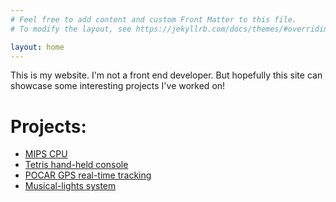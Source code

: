 ```yaml
---
# Feel free to add content and custom Front Matter to this file.
# To modify the layout, see https://jekyllrb.com/docs/themes/#overriding-theme-defaults

layout: home
---
```

This is my website. I'm not a front end developer. But hopefully this site can showcase some interesting projects I've worked on!

# Projects:

  * [MIPS CPU](/mips-cpu/summary.html)
  * [Tetris hand-held console](/tetris/summary.html)
  * [POCAR GPS real-time tracking](/pocar/summary.html)
  * [Musical-lights system](/musical-lights/summary.html)
